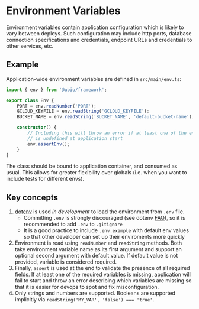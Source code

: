 # Environment Variables

Environment variables contain application configuration which is likely to vary between deploys.
Such configuration may include http ports, database connection specifications and credentials, endpoint URLs and credentials to other services, etc.

## Example

Application-wide environment variables are defined in `src/main/env.ts`:

```ts
import { env } from '@ubio/framework';

export class Env {
    PORT = env.readNumber('PORT');
    GCLOUD_KEYFILE = env.readString('GCLOUD_KEYFILE');
    BUCKET_NAME = env.readString('BUCKET_NAME', 'default-bucket-name');

    constructor() {
        // Including this will throw an error if at least one of the envs
        // is undefined at application start
        env.assertEnv();
    }
}
```

The class should be bound to application container, and consumed as usual.
This allows for greater flexibility over globals
(i.e. when you want to include tests for different envs).


## Key concepts

1. [dotenv](https://www.npmjs.com/package/dotenv) is used *in development* to load the environment from `.env` file.
    - Committing `.env` is strongly discouraged (see dotenv [FAQ](https://www.npmjs.com/package/dotenv#faq)), so it is recommended to add `.env` to `.gitignore`
    - It is a good practice to include `.env.example` with default env values so that other developer can set up their enviroments more quickly
2. Environment is read using `readNumber` and `readString` methods. Both take environment variable name as its first argument and support an optional second argument with default value. If default value is not provided, variable is considered required.
3. Finally, `assert` is used at the end to validate the presence of all required fields. If at least one of the required variables is missing, application will fail to start and throw an error describing which variables are missing so that it is easier for devops to spot and fix misconfiguration.
4. Only strings and numbers are supported. Booleans are supported implicitly via `readString('MY_VAR', 'false') === 'true'`.
